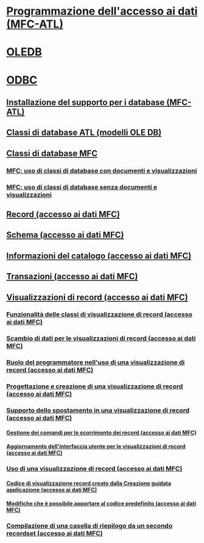 # [Programmazione dell'accesso ai dati (MFC-ATL)](data-access-programming-mfc-atl.md)
# [OLEDB](oledb/toc.md)
# [ODBC](odbc/toc.md)
## [Installazione del supporto per i database (MFC-ATL)](installing-database-support-mfc-atl.md)
## [Classi di database ATL (modelli OLE DB)](atl-database-classes-ole-db-templates.md)
## [Classi di database MFC](mfc-database-classes-odbc-and-dao.md)
### [MFC: uso di classi di database con documenti e visualizzazioni](mfc-using-database-classes-with-documents-and-views.md)
### [MFC: uso di classi di database senza documenti e visualizzazioni](mfc-using-database-classes-without-documents-and-views.md)
## [Record (accesso ai dati MFC)](record-mfc-data-access.md)
## [Schema (accesso ai dati MFC)](schema-mfc-data-access.md)
## [Informazioni del catalogo (accesso ai dati MFC)](catalog-information-mfc-data-access.md)
## [Transazioni (accesso ai dati MFC)](transactions-mfc-data-access.md)
## [Visualizzazioni di record (accesso ai dati MFC)](record-views-mfc-data-access.md)
### [Funzionalità delle classi di visualizzazione di record (accesso ai dati MFC)](features-of-record-view-classes-mfc-data-access.md)
### [Scambio di dati per le visualizzazioni di record (accesso ai dati MFC)](data-exchange-for-record-views-mfc-data-access.md)
### [Ruolo del programmatore nell'uso di una visualizzazione di record (accesso ai dati MFC)](your-role-in-working-with-a-record-view-mfc-data-access.md)
### [Progettazione e creazione di una visualizzazione di record (accesso ai dati MFC)](designing-and-creating-a-record-view-mfc-data-access.md)
### [Supporto dello spostamento in una visualizzazione di record (accesso ai dati MFC)](supporting-navigation-in-a-record-view-mfc-data-access.md)
#### [Gestione dei comandi per lo scorrimento dei record (accesso ai dati MFC)](command-handlers-for-record-scrolling-mfc-data-access.md)
#### [Aggiornamento dell'interfaccia utente per le visualizzazioni di record (accesso ai dati MFC)](user-interface-updating-for-record-views-mfc-data-access.md)
### [Uso di una visualizzazione di record (accesso ai dati MFC)](using-a-record-view-mfc-data-access.md)
#### [Codice di visualizzazione record creato dalla Creazione guidata applicazione (accesso ai dati MFC)](record-view-code-created-by-application-wizard-mfc-data-access.md)
#### [Modifiche che è possibile apportare al codice predefinito (accesso ai dati MFC)](changes-you-might-make-to-the-default-code-mfc-data-access.md)
### [Compilazione di una casella di riepilogo da un secondo recordset (accesso ai dati MFC)](filling-a-list-box-from-a-second-recordset-mfc-data-access.md)

